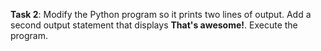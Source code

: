 **Task 2**: Modify the Python program so it prints two lines of output. Add a second output statement that displays **That's awesome!**. Execute the program.
